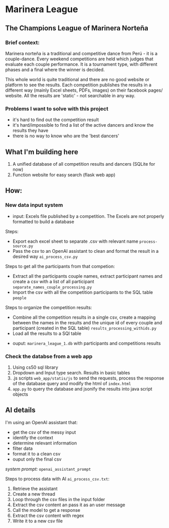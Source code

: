 # Marinera League #
## The Champions League of Marinera Norteña ##

### Brief context: ###
Marinera norteña is a traditional and competitive dance from Perú - it is a couple-dance. Every weekend competitions are held which judges that evaluate each couple performance. 
It is a tournament type, with different phases and a final where the winner is decided. 

This whole world is quite traditional and there are no good website or platform to see the results. 
Each competition publishes the results in a different way (mainly Excel sheets, PDFs, images) on their facebook pages/ website. All the results are 'static' - not searchable in any way. 

### Problems I want to solve with this project ###

- it's hard to find out the competition result
- it's hard/impossible to find a list of the active dancers and know the results they have
- there is no way to know who are the 'best dancers'

## What I'm building here ##

1. A unified database of all competition results and dancers (SQLite for now)
2. Function website for easy search (flask web app)

## How: ##
### New data input system ###

- input: Excels file published by a competition.
  The Excels are not properly formatted to build a database

Steps: 
* Export each excel sheet to separate .csv with relevant name `process-source.py`
* Pass the csv to an OpenAI assistant to clean and format the result in a desired way `ai_process_csv.py`
   
Steps to get all the participants from that competion:
* Extract all the participants couple names, extract participant names and create a csv with a list of all participant `separate_names_couple_processing.py`
* Import the csv with all the competition participants to the SQL table `people`

Steps to organize the competition results:
* Combine all the competition results in a single csv, create a mapping between the names in the results and the unique id of every couple and participant (created in the SQL table) `results_processing_withids.py`
* Load all the results to a SQl table

- ouput: `marinera_league_1.db` with participants and competitions results

### Check the databse from a web app ###

1. Using cs50 sql library
2. Dropdown and Input type search. Results in basic tables
3. .js scripts `web_app/statis/js` to send the requests, process the response of the database query and modify the html of `index.html`
4. `app.py` to query the database and jsonify the results into java script objects

## AI details ##

I'm using an OpenAI assistant that:
- get the csv of the messy input
- identify the context
- determine relevant information
- filter data
- format it to a clean csv
- ouput only the final csv

*system prompt:* `openai_assistant_prompt`

Steps to process data with AI `ai_process_csv.txt`:
1. Retrieve the assistant
2. Create a new thread
3. Loop through the csv files in the input folder
4. Extract the csv content an pass it as an user message
5. Call the model to get a response
6. Extract the csv content with regex
7. Write it to a new csv file





